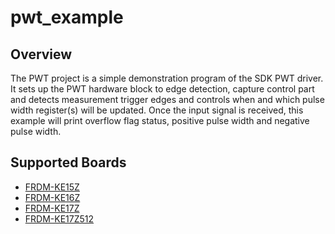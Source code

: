 # pwt_example

## Overview
The PWT project is a simple demonstration program of the SDK PWT driver. It sets up the PWT
hardware block to edge detection, capture control part and detects measurement trigger edges and
controls when and which pulse width register(s) will be updated. Once the input signal is received,
this example will print overflow flag status, positive pulse width and negative pulse width.

## Supported Boards
- [FRDM-KE15Z](../../_boards/frdmke15z/driver_examples/pwt/example_board_readme.md)
- [FRDM-KE16Z](../../_boards/frdmke16z/driver_examples/pwt/example_board_readme.md)
- [FRDM-KE17Z](../../_boards/frdmke17z/driver_examples/pwt/example_board_readme.md)
- [FRDM-KE17Z512](../../_boards/frdmke17z512/driver_examples/pwt/example_board_readme.md)
